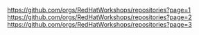https://github.com/orgs/RedHatWorkshops/repositories?page=1
https://github.com/orgs/RedHatWorkshops/repositories?page=2
https://github.com/orgs/RedHatWorkshops/repositories?page=3

